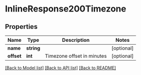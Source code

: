 # InlineResponse200Timezone

## Properties
Name | Type | Description | Notes
------------ | ------------- | ------------- | -------------
**name** | **string** |  | [optional] 
**offset** | **int** | Timezone offset in minutes | [optional] 

[[Back to Model list]](../README.md#documentation-for-models) [[Back to API list]](../README.md#documentation-for-api-endpoints) [[Back to README]](../README.md)


